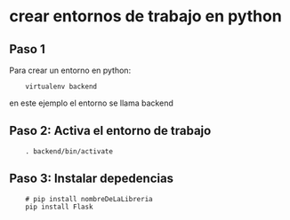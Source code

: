 # crear entornos de trabajo en python

## Paso 1

Para crear un entorno en python: 

        virtualenv backend

en este ejemplo el entorno se llama backend

## Paso 2: Activa el entorno de trabajo

        . backend/bin/activate

## Paso 3: Instalar depedencias

        # pip install nombreDeLaLibreria
        pip install Flask 
